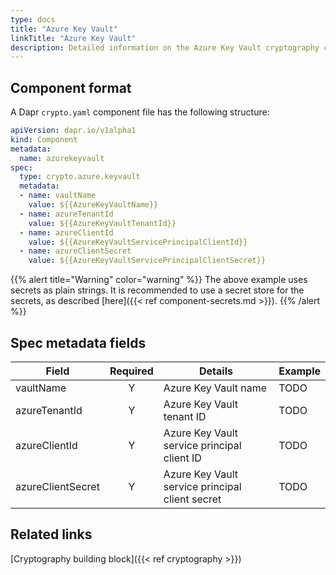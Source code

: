 ```yaml
---
type: docs
title: "Azure Key Vault"
linkTitle: "Azure Key Vault"
description: Detailed information on the Azure Key Vault cryptography component
---
```


## Component format

A Dapr `crypto.yaml` component file has the following structure:

```yaml
apiVersion: dapr.io/v1alpha1
kind: Component
metadata:
  name: azurekeyvault
spec:
  type: crypto.azure.keyvault
  metadata:
  - name: vaultName
    value: ${{AzureKeyVaultName}}
  - name: azureTenantId
    value: ${{AzureKeyVaultTenantId}}
  - name: azureClientId
    value: ${{AzureKeyVaultServicePrincipalClientId}}
  - name: azureClientSecret
    value: ${{AzureKeyVaultServicePrincipalClientSecret}}
```

{{% alert title="Warning" color="warning" %}}
The above example uses secrets as plain strings. It is recommended to use a secret store for the secrets, as described [here]({{< ref component-secrets.md >}}).
{{% /alert %}}

## Spec metadata fields

| Field              | Required | Details | Example |
|--------------------|:--------:|---------|---------|
| vaultName          | Y        | Azure Key Vault name  | TODO |
| azureTenantId      | Y        | Azure Key Vault tenant ID  | TODO |
| azureClientId      | Y        | Azure Key Vault service principal client ID  | TODO |
| azureClientSecret  | Y        | Azure Key Vault service principal client secret  | TODO |

## Related links
[Cryptography building block]({{< ref cryptography >}})
